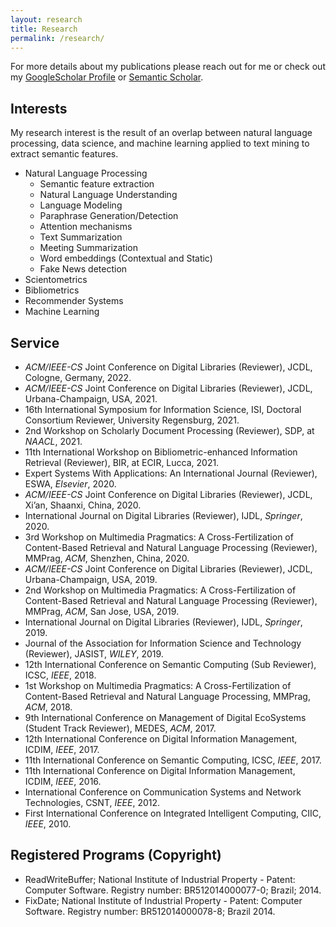 ```yaml
---
layout: research
title: Research
permalink: /research/
---
```


For more details about my publications please reach out for me or check out my [GoogleScholar Profile](https://scholar.google.com/citations?user=mCDF4XMAAAAJ&hl=en) or [Semantic Scholar](https://www.semanticscholar.org/author/8837621).

## **Interests**
My research interest is the result of an overlap between natural language processing, data science, and machine learning applied to text mining to extract semantic features.


- Natural Language Processing
    - Semantic feature extraction
    - Natural Language Understanding
    - Language Modeling
    - Paraphrase Generation/Detection
    - Attention mechanisms
    - Text Summarization
    - Meeting Summarization
    - Word embeddings (Contextual and Static)
    - Fake News detection
- Scientometrics
- Bibliometrics
- Recommender Systems
- Machine Learning



## **Service**
- *ACM/IEEE-CS* Joint Conference on Digital Libraries (Reviewer), JCDL, Cologne, Germany, 2022.
- *ACM/IEEE-CS* Joint Conference on Digital Libraries (Reviewer), JCDL, Urbana-Champaign, USA, 2021.
- 16th International Symposium for Information Science, ISI, Doctoral Consortium Reviewer, University Regensburg, 2021.
- 2nd Workshop on Scholarly Document Processing (Reviewer), SDP, at *NAACL*, 2021.
- 11th International Workshop on Bibliometric-enhanced Information Retrieval (Reviewer), BIR, at ECIR, Lucca, 2021.
- Expert Systems With Applications: An International Journal (Reviewer), ESWA, *Elsevier*, 2020.
- *ACM/IEEE-CS* Joint Conference on Digital Libraries (Reviewer), JCDL, Xi’an, Shaanxi, China, 2020.
- International Journal on Digital Libraries (Reviewer), IJDL, *Springer*, 2020.
- 3rd Workshop on Multimedia Pragmatics: A Cross-Fertilization of Content-Based Retrieval and Natural Language Processing (Reviewer), MMPrag, *ACM*, Shenzhen, China, 2020.
- *ACM/IEEE-CS* Joint Conference on Digital Libraries (Reviewer), JCDL, Urbana-Champaign, USA, 2019.
- 2nd Workshop on Multimedia Pragmatics: A Cross-Fertilization of Content-Based Retrieval and Natural Language Processing (Reviewer), MMPrag, *ACM*, San Jose, USA, 2019.
- International Journal on Digital Libraries (Reviewer), IJDL, *Springer*, 2019.
- Journal of the Association for Information Science and Technology (Reviewer), JASIST, *WILEY*, 2019.
- 12th International Conference on Semantic Computing (Sub Reviewer), ICSC, *IEEE*, 2018.
- 1st Workshop on Multimedia Pragmatics: A Cross-Fertilization of Content-Based Retrieval and Natural Language Processing, MMPrag, *ACM*, 2018.
- 9th International Conference on Management of Digital EcoSystems (Student Track Reviewer), MEDES, *ACM*, 2017.
- 12th International Conference on Digital Information Management, ICDIM, *IEEE*, 2017.
- 11th International Conference on Semantic Computing, ICSC, *IEEE*, 2017.
- 11th International Conference on Digital Information Management, ICDIM, *IEEE*, 2016.
- International Conference on Communication Systems and Network Technologies, CSNT, *IEEE*, 2012.
- First International Conference on Integrated Intelligent Computing, CIIC, *IEEE*, 2010.

## **Registered Programs (Copyright)**
- ReadWriteBuffer; National Institute of Industrial Property - Patent: Computer Software. Registry number: BR512014000077-0; Brazil; 2014.
- FixDate; National Institute of Industrial Property - Patent: Computer Software. Registry number: BR512014000078-8; Brazil 2014.